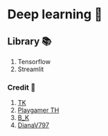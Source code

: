# Deep learning 🧠

## Library 📚
1. Tensorflow
2. Streamlit

### Credit 💾
1. [TK](https://github.com/TK17250)
2. [Playgamer TH](https://github.com/TK17250)
3. [B_K](https://github.com/l3oatkunGG)
4. [DianaV797](https://github.com/DianaV797)